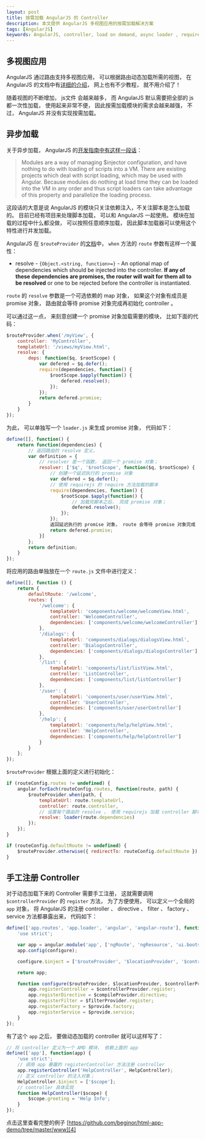 ```yaml
---
layout: post
title: 按需加载 AngularJS 的 Controller
description: 本文提供 AngularJS 多视图应用的按需加载解决方案
tags: [AngularJS]
keywords: AngularJS, controller, load on demand, async loader , requirejs 
---
```


## 多视图应用

AngularJS 通过路由支持多视图应用， 可以根据路由动态加载所需的视图， 在 AngularJS 的文档中有[详细的介绍][1]，  网上也有不少教程， 就不用介绍了！

随着视图的不断增加， js文件 会越来越多， 而 AngularJS 默认需要把全部的 js 都一次性加载， 使用起来非常不便， 因此按需加载模块的需求会越来越强， 不过， AngularJS 并没有实现按需加载。

## 异步加载

关于异步加载， AngularJS 的[开发指南中有这样一段话][2]：

> Modules are a way of managing $injector configuration, and have nothing to do with loading of scripts into a VM. There are existing projects which deal with script loading, which may be used with Angular. Because modules do nothing at load time they can be loaded into the VM in any order and thus script loaders can take advantage of this property and parallelize the loading process.

这段话的大意是说 AngularJS 的模块只关注依赖注入，不关注脚本是怎么加载的。 目前已经有项目来处理脚本加载， 可以和 AngularJS 一起使用。  模块在加载的过程中什么都没做， 可以按照任意顺序加载， 因此脚本加载器可以使用这个特性进行并发加载。

AngularJS 在 `$routeProvider` 的[文档][3]中， `when` 方法的 `route` 参数有这样一个属性：

- resolve - `{Object.<string, function>=}` - An optional map of dependencies which should be injected into the controller. **If any of these dependencies are promises, the router will wait for them all to be resolved** or one to be rejected before the controller is instantiated. 

`route` 的 `resolve` 参数是一个可选依赖的 map 对象， 如果这个对象有成员是 promise 对象， 路由就会等待 promise 对象完成再初始化 controller 。

可以通过这一点， 来刻意创建一个 promise 对象加载需要的模块，  比如下面的代码：

```js
$routeProvider.when('/myView', {
    controller: 'MyController',
    templateUrl: '/views/myView.html',
    resolve: {
        deps: function($q, $rootScope) {
            var defered = $q.defer();
            require(dependencies, function() {
                $rootScope.$apply(function() {
                    defered.resolve();
                });
            });
            return defered.promise;
        }
    }
});
```

为此， 可以单独写一个 `loader.js`  来生成 promise 对象， 代码如下：

```js
define([], function() {
    return function(dependencies) {
        // 返回路由的 resolve 定义， 
        var definition = {
            // resolver 是一个函数， 返回一个 promise 对象；
            resolver: ['$q', '$rootScope', function($q, $rootScope) {
                // 创建一个延迟执行的 promise 对象
                var defered = $q.defer();
                // 使用 requirejs 的 require 方法加载的脚本
                require(dependencies, function() {
                    $rootScope.$apply(function() {
                        // 加载完脚本之后， 完成 promise 对象；
                        defered.resolve();
                    });
                });
                返回延迟执行的 promise 对象， route 会等待 promise 对象完成
                return defered.promise;
            }]
        };
        return definition;
    }
});
```

将应用的路由单独放在一个 `route.js` 文件中进行定义：

```js
define([], function () {
    return {
        defaultRoute: '/welcome',
        routes: {
            '/welcome': {
                templateUrl: 'components/welcome/welcomeView.html',
                controller: 'WelcomeController',
                dependencies: ['components/welcome/welcomeController']
            },
            '/dialogs': {
                templateUrl: 'components/dialogs/dialogsView.html',
                controller: 'DialogsController',
                dependencies: ['components/dialogs/dialogsController']
            },
            '/list': {
                templateUrl: 'components/list/listView.html',
                controller: 'ListController',
                dependencies: ['components/list/listController']
            },
            '/user': {
                templateUrl: 'components/user/userView.html',
                controller: 'UserController',
                dependencies: ['components/user/userController']
            },
            '/help': {
                templateUrl: 'components/help/helpView.html',
                controller: 'HelpController',
                dependencies: ['components/help/helpController']
            }
        }
    };
});
```

`$routeProvider` 根据上面的定义进行初始化：

```js
if (routeConfig.routes != undefined) {
    angular.forEach(routeConfig.routes, function(route, path) {
        $routeProvider.when(path, {
            templateUrl: route.templateUrl,
            controller: route.controller,
            // 设置每个路由的 resolve ， 使用 requirejs 加载 controller 脚本
            resolve: loader(route.dependencies)
        });
    });
}

if (routeConfig.defaultRoute != undefined) {
    $routeProvider.otherwise({ redirectTo: routeConfig.defaultRoute });
}
```

## 手工注册 Controller

对于动态加载下来的 Controller 需要手工注册， 这就需要调用 `$controllerProvider` 的 `register` 方法， 为了方便使用， 可以定义一个全局的 `app` 对象， 将 AngularJS 的注册 controller 、 directive 、 filter 、 factory 、 service 方法都暴露出来， 代码如下：

```js
define(['app.routes', 'app.loader', 'angular', 'angular-route'], function (config, loader) {
    'use strict';

    var app = angular.module('app', ['ngRoute', 'ngResource', 'ui.bootstrap']);
    app.config(configure);

    configure.$inject = ['$routeProvider', '$locationProvider', '$controllerProvider', '$compileProvider', '$filterProvider', '$provide'];

    return app;

    function configure($routeProvider, $locationProvider, $controllerProvider, $compileProvider, $filterProvider, $provide) {
        app.registerController = $controllerProvider.register;
        app.registerDirective = $compileProvider.directive;
        app.registerFilter = $filterProvider.register;
        app.registerFactory = $provide.factory;
        app.registerService = $provide.service;
    }
});
```

有了这个 `app` 之后， 要做动态加载的 controller 就可以这样写了：

```js
// 将 controller 定义为一个 AMD 模块， 依赖上面的 app
define(['app'], function(app) {
    'use strict';
    // 调用 app 暴露的 registerController 方法注册 controller
    app.registerController('HelpController', HelpController);
    // 定义 controller 的注入对象；
    HelpController.$inject = ['$scope'];
    // controller 具体实现
    function HelpController($scope) {
        $scope.greeting = 'Help Info';
    }
});
```

点击这里查看完整的例子 [https://github.com/beginor/html-app-demo/tree/master/www][4]

[1]: https://code.angularjs.org/1.3.2/docs/api/ngRoute/service/$route#example
[2]: https://docs.angularjs.org/guide/module
[3]: https://docs.angularjs.org/api/ngRoute/provider/$routeProvider
[4]: https://github.com/beginor/html-app-demo/tree/master/www
